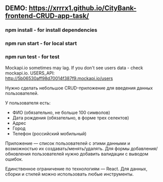 ## DEMO: https://xrrrx1.github.io/CityBank-frontend-CRUD-app-task/

### npm install - for install dependencies

### npm run start - for local start

### npm run test - for test

Mockapi.io sometimes may lag. If you don't see users data - check mockapi.io.
USERS_API: http://5b06530aff98d70014f387f9.mockapi.io/users

Нужно сделать небольшое CRUD-приложение для введения данных пользователей.

У пользователя есть:

- ФИО (обязательно, не больше 100 символов)
- Дата рождения (обязательно, в форме трех селектов)
- Адрес
- Город
- Телефон (российский мобильный)

Приложение — список пользователей с этими данными и возможностью их создавать/менять/удалять.
Для формы добавления/обновления пользователей нужно добавить валидации с выводом ошибок.

Единственное ограничение по технологиям — React.
Для данных, сборки и стилей можно использовать любые инструменты.
